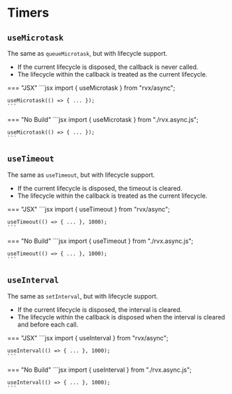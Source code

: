 # Timers

## `useMicrotask`
The same as `queueMicrotask`, but with lifecycle support.

+ If the current lifecycle is disposed, the callback is never called.
+ The lifecycle within the callback is treated as the current lifecycle.

=== "JSX"
	```jsx
	import { useMicrotask } from "rvx/async";

	useMicrotask(() => { ... });
	```

=== "No Build"
	```jsx
	import { useMicrotask } from "./rvx.async.js";

	useMicrotask(() => { ... });
	```

## `useTimeout`
The same as `useTimeout`, but with lifecycle support.

+ If the current lifecycle is disposed, the timeout is cleared.
+ The lifecycle within the callback is treated as the current lifecycle.

=== "JSX"
	```jsx
	import { useTimeout } from "rvx/async";

	useTimeout(() => { ... }, 1000);
	```

=== "No Build"
	```jsx
	import { useTimeout } from "./rvx.async.js";

	useTimeout(() => { ... }, 1000);
	```

## `useInterval`
The same as `setInterval`, but with lifecycle support.

+ If the current lifecycle is disposed, the interval is cleared.
+ The lifecycle within the callback is disposed when the interval is cleared and before each call.

=== "JSX"
	```jsx
	import { useInterval } from "rvx/async";

	useInterval(() => { ... }, 1000);
	```

=== "No Build"
	```jsx
	import { useInterval } from "./rvx.async.js";

	useInterval(() => { ... }, 1000);
	```
